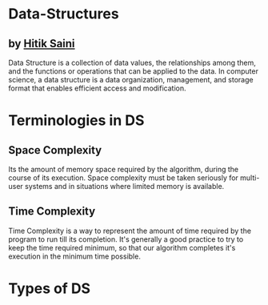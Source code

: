 # Data-Structures

## by [Hitik Saini](https://hitik20.tech/)
Data Structure is a collection of data values, the relationships among them, and the functions or operations that can be applied to the data.
In computer science, a data structure is a data organization, management, and storage format that enables efficient access and modification.

# Terminologies in DS

## Space Complexity
Its the amount of memory space required by the algorithm, during the course of its execution. Space complexity must be taken seriously for multi-user systems and in situations where limited memory is available.

## Time Complexity
Time Complexity is a way to represent the amount of time required by the program to run till its completion. It's generally a good practice to try to keep the time required minimum, so that our algorithm completes it's execution in the minimum time possible.

# Types of DS
